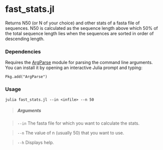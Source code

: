 fast_stats.jl
===========

Returns N50 (or N of your choice) and other stats of a fasta file of sequences. 
N50 is calculated as the sequence length above which 50% of the total sequence 
length lies when the sequences are sorted in order of descending length.

### Dependencies

Requires the [ArgParse](http://docs.julialang.org/en/release-0.1/stdlib/argparse/) 
module for parsing the command line arguments. You can install it by opening an 
interactive Julia prompt and typing:
	
	Pkg.add("ArgParse")

### Usage

    julia fast_stats.jl --in <infile> --n 50

> ##### Arguments

> `--in` The fasta file for which you want to calculate the stats.

> `--n` The value of n (usually 50) that you want to use.

> `--h` Displays help.
